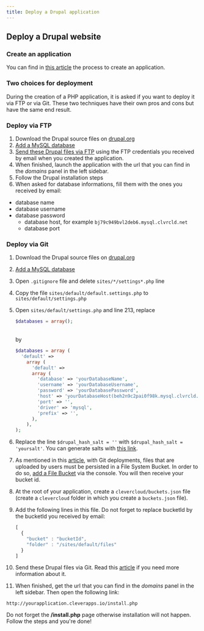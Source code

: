 ```yaml
---
title: Deploy a Drupal application
---
```


## Deploy a Drupal website

### Create an application

You can find in [this article](/clever-cloud-overview/add-application/#create-an-application) the process to create an application.


### Two choices for deployment

During the creation of a PHP application, it is asked if you want to deploy it via FTP or via Git. These two techniques have their own pros and cons but have the same end result.

### Deploy via FTP

1. Download the Drupal source files on [drupal.org](http://drupal.org)
2. [Add a MySQL database](/databases-and-services/add-service/)
3. [Send these Drupal files via FTP](/clever-cloud-overview/add-application/#ftp-deployment) using the FTP credentials you received by email when you created the application.
4. When finished, launch the application with the url that you can find in the *domains* panel in the left sidebar.
5. Follow the Drupal installation steps
6. When asked for database informations, fill them with the ones you received by email:
  * database name
  * database username
  * database password
    * database host, for example `bj79c949bvl2deb6.mysql.clvrcld.net`
    * database port


### Deploy via Git

1. Download the Drupal source files on [drupal.org](http://drupal.org)
2. [Add a MySQL database](/databases-and-services/add-service/)
3. Open `.gitignore` file and delete `sites/*/settings*.php` line
4. Copy the file `sites/default/default.settings.php` to `sites/default/settings.php`
5. Open `sites/default/settings.php` and line 213, replace 

    ```php
    $databases = array();
    ```
    
    <br/>
    by
    
    ```php
    $databases = array (
      'default' => 
        array (
          'default' => 
          array (
            'database' => 'yourDatabaseName',
            'username' => 'yourDatabaseUsername',
            'password' => 'yourDatabasePassword',
            'host' => 'yourDatabaseHost(beh2n9c2pai0f98k.mysql.clvrcld.net)',
            'port' => '',
            'driver' => 'mysql',
            'prefix' => '',
          ),
        ),
    );
    ```
6. Replace the line `$drupal_hash_salt = ''` with `$drupal_hash_salt = 'yoursalt'`. You can generate salts with [this link](http://www.passwordtool.hu/).
5. As mentioned in this [article](/databases-and-services/fs-buckets/), with Git deployments, files that are uploaded by users must be persisted in a File System Bucket. In order to do so, [add a File Bucket](/databases-and-services/add-service/) via the console. You will then receive your bucket id.
6. At the root of your application, create a `clevercloud/buckets.json` file (create a `clevercloud` folder in which you create a `buckets.json` file).
7. Add the following lines in this file. Do not forget to replace bucketId by the bucketId you received by email:

    ```javascript
    [
      {
        "bucket" : "bucketId",
        "folder" : "/sites/default/files"
      }
    ]
    ```

5. Send these Drupal files via Git. Read this [article](/clever-cloud-overview/add-application/#git-deployment) if you need more information about it.
6. When finished, get the url that you can find in the *domains* panel in the left sidebar. Then open the following link:  

`http://yourapplication.cleverapps.io/install.php`  

Do not forget the **/install.php** page otherwise installation will not happen.
Follow the steps and you're done!

